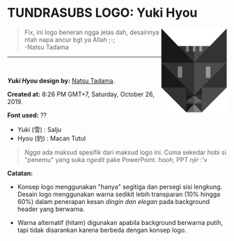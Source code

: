 <h1>TUNDRASUBS LOGO: Yuki Hyou</h1>
<img align="right" src="dark/mega-size.png" width="150">

> Fix, ini logo beneran ngga jelas dah, desainnya ntah napa ancur bgt ya Allah ;-; <br /> -Natsu Tadama

<hr />
<br />

<strong><i>Yuki Hyou</i> design by:</strong> <a href="https://github.com/nattadasu">Natsu Tadama</a>.

<strong>Created at:</strong> 8:26 PM GMT+7, Saturday, October 26, 2019.

<strong>Font used:</strong> ??

<ul>
<li>Yuki (雪) : Salju</li>
<li>Hyou (豹) : Macan Tutul</li>
</ul>

> *Ngga* ada maksud spesifik dari maksud logo ini. Cuma sekedar hobi si "penemu" yang suka *ngedit* pake PowerPoint. *hooh*, PPT *njir* :'v

**Catatan:**
* Konsep logo menggunakan "hanya" segitiga dan persegi sisi lengkung. Desain logo menggunakan warna sedikit lebih transparan (10% hingga 60%) dalam penerapan kesan *dingin dan elegan* pada background header yang berwarna.

* Warna alternatif (hitam) digunakan apabila background berwarna putih, tapi tidak disarankan karena berbeda dengan konsep logo.
